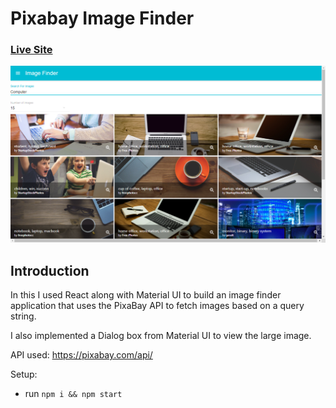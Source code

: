 # Pixabay Image Finder

### [Live Site](https://imagefinder-pixabay.netlify.app)

![Pixabay Image Finder](https://github.com/ppm143/image-finder/blob/master/public/img.png)

## Introduction
In this I used React along with Material UI to build an image finder application that uses the PixaBay API to fetch images based on a query string. 

I also implemented a Dialog box from Material UI to view the large image.

API used: https://pixabay.com/api/

Setup:
- run ```npm i && npm start```
